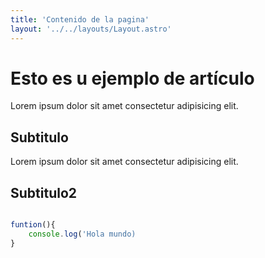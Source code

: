 ```yaml
---
title: 'Contenido de la pagina'
layout: '../../layouts/Layout.astro'
---
```


# Esto es u ejemplo de artículo
Lorem ipsum dolor sit amet consectetur adipisicing elit. 

## Subtitulo
Lorem ipsum dolor sit amet consectetur adipisicing elit.

## Subtitulo2

```javascript

funtion(){
    console.log('Hola mundo)
}
```
